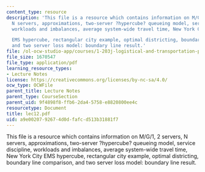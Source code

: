 ```yaml
---
content_type: resource
description: 'This file is a resource which contains information on M/G/1, 2 servers,
  N servers, approximations, two-server ?hypercube? queueing model, service discipline,
  workloads and imbalances, average system-wide travel time, New York City

  EMS hypercube, rectangular city example, optimal districting, boundary line comparison,
  and two server loss model: boundary line result.'
file: /ol-ocw-studio-app/courses/1-203j-logistical-and-transportation-planning-methods-fall-2006/a9e0020792674d0dfafcd513b31881f7_lec12.pdf
file_size: 1670547
file_type: application/pdf
learning_resource_types:
- Lecture Notes
license: https://creativecommons.org/licenses/by-nc-sa/4.0/
ocw_type: OCWFile
parent_title: Lecture Notes
parent_type: CourseSection
parent_uid: 9f4898f8-ffb6-2da4-5758-e8820800ee4c
resourcetype: Document
title: lec12.pdf
uid: a9e00207-9267-4d0d-fafc-d513b31881f7
---
```

This file is a resource which contains information on M/G/1, 2 servers, N servers, approximations, two-server ?hypercube? queueing model, service discipline, workloads and imbalances, average system-wide travel time, New York City
EMS hypercube, rectangular city example, optimal districting, boundary line comparison, and two server loss model: boundary line result.